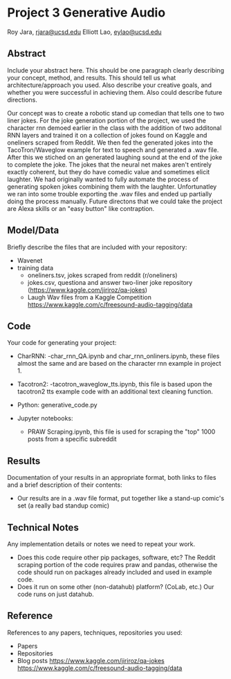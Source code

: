 # Project 3 Generative Audio

Roy Jara, rjara@ucsd.edu
Elliott Lao, eylao@ucsd.edu

## Abstract

Include your abstract here. This should be one paragraph clearly describing your concept, method, and results. This should tell us what architecture/approach you used. Also describe your creative goals, and whether you were successful in achieving them. Also could describe future directions.

Our concept was to create a robotic stand up comedian that tells one to two liner jokes. For the joke generation portion of the project, we used the character rnn demoed earlier in the class with the addition of two additonal RNN layers and trained it on a collection of jokes found on Kaggle and oneliners scraped from Reddit. We then fed the generated jokes into the TacoTron/Waveglow example for text to speech and generated a .wav file. After this we stiched on an generated laughing sound at the end of the joke to complete the joke. The jokes that the neural net makes aren't entirely exactly coherent, but they do have comedic value and sometimes elicit laughter. We had originally wanted to fully automate the process of generating spoken jokes combining them with the laughter. Unfortunatley we ran into some trouble exporting the .wav files and ended up partially doing the process manually.  Future directons that we could take the project are Alexa skills or an "easy button" like contraption. 


## Model/Data

Briefly describe the files that are included with your repository:
- Wavenet
- training data 
  - oneliners.tsv, jokes scraped from reddit (r/oneliners) 
  - jokes.csv, questiona and answer two-liner joke repository (https://www.kaggle.com/jiriroz/qa-jokes)
  - Laugh Wav files from a Kaggle Competition https://www.kaggle.com/c/freesound-audio-tagging/data



## Code

Your code for generating your project:
- CharRNN:
  -char_rnn_QA.ipynb and char_rnn_onliners.ipynb, these files almost the same and are based on the character rnn example in project 1.
- Tacotron2:
  -tacotron_waveglow_tts.ipynb, this file is based upon the tacotron2 tts example code with an additional text cleaning function.

- Python: generative_code.py
- Jupyter notebooks: 
  - PRAW Scraping.ipynb, this file is used for scraping the "top" 1000 posts from a specific subreddit

## Results

Documentation of your results in an appropriate format, both links to files and a brief description of their contents:
- Our results are in a .wav file format, put together like a stand-up comic's set (a really bad standup comic)


## Technical Notes

Any implementation details or notes we need to repeat your work. 
- Does this code require other pip packages, software, etc?
  The Reddit scraping portion of the code requires praw and pandas, otherwise the code should run on packages already included and used in example code.
- Does it run on some other (non-datahub) platform? (CoLab, etc.)
  Our code runs on just datahub.

## Reference

References to any papers, techniques, repositories you used:
- Papers
- Repositories
- Blog posts
https://www.kaggle.com/jiriroz/qa-jokes
https://www.kaggle.com/c/freesound-audio-tagging/data
